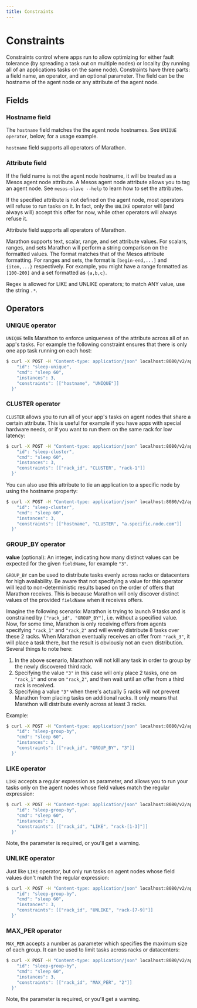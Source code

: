 ```yaml
---
title: Constraints
---
```


# Constraints

Constraints control where apps run to allow optimizing for either fault tolerance (by spreading a task out on multiple nodes) or locality (by running all of an applications tasks on the same node). Constraints have three parts: a field name, an operator, and an optional parameter. The field can be the hostname of the agent node or any attribute of the agent node.

## Fields

### Hostname field

The `hostname` field matches the the agent node hostnames. See `UNIQUE operator`, below, for a usage example.

`hostname` field supports all operators of Marathon.

### Attribute field

If the field name is not the agent node hostname, it will be treated as a Mesos agent node attribute. A Mesos agent node attribute allows you to tag an agent node. See `mesos-slave --help` to learn how to set the attributes.

If the specified attribute is not defined on the agent node, most operators will refuse to run tasks on it. In fact, only the `UNLIKE` operator will (and always will) accept this offer for now, while other operators will always refuse it.

Attribute field supports all operators of Marathon.

Marathon supports text, scalar, range, and set attribute values. For scalars, ranges, and sets Marathon will perform a string comparison on the formatted values. The format matches that of the Mesos attribute formatting. For ranges and sets, the format is `[begin-end,...]` and `{item,...}` respectively. For example, you might have a range formatted as `[100-200]` and a set formatted as `{a,b,c}`.

Regex is allowed for LIKE and UNLIKE operators; to match ANY value, use the string `.*`.

## Operators

### UNIQUE operator

`UNIQUE` tells Marathon to enforce uniqueness of the attribute across all of an app's tasks. For example the following constraint ensures that there is only one app task running on each host:

``` bash
$ curl -X POST -H "Content-type: application/json" localhost:8080/v2/apps -d '{
    "id": "sleep-unique",
    "cmd": "sleep 60",
    "instances": 3,
    "constraints": [["hostname", "UNIQUE"]]
  }'
```

### CLUSTER operator

`CLUSTER` allows you to run all of your app's tasks on agent nodes that share a certain attribute. This is useful for example if you have apps with special hardware needs, or if you want to run them on the same rack for low latency:

``` bash
$ curl -X POST -H "Content-type: application/json" localhost:8080/v2/apps -d '{
    "id": "sleep-cluster",
    "cmd": "sleep 60",
    "instances": 3,
    "constraints": [["rack_id", "CLUSTER", "rack-1"]]
  }'
```

You can also use this attribute to tie an application to a specific node by using the hostname property:

``` bash
$ curl -X POST -H "Content-type: application/json" localhost:8080/v2/apps -d '{
    "id": "sleep-cluster",
    "cmd": "sleep 60",
    "instances": 3,
    "constraints": [["hostname", "CLUSTER", "a.specific.node.com"]]
  }'
```

### GROUP_BY operator
**value** (optional): An integer, indicating how many distinct values can be expected for the given `fieldName`, for example `"3"`.

`GROUP_BY` can be used to distribute tasks evenly across racks or datacenters for high availability. Be aware that not specifying a value for this operator will lead to non-deterministic results based on the order of offers that Marathon receives. This is because Marathon will only discover distinct values of the provided `fieldName` when it receives offers.

Imagine the following scenario: Marathon is trying to launch 9 tasks and is constrained by `["rack_id", "GROUP_BY"]`, i.e. without a specified value. Now, for some time, Marathon is only receiving offers from agents specifying `"rack_1"` and `"rack_2"` and will evenly distribute 8 tasks over these 2 racks. When Marathon eventually receives an offer from `"rack_3"`, it will place a task there, but the result is obviously not an even distribution. Several things to note here:

1. In the above scenario, Marathon will not kill any task in order to group by the newly discovered third rack.
2. Specifying the value `"3"` in this case will only place 2 tasks, one on `"rack_1"` and one on `"rack_2"`, and then wait until an offer from a third rack is received.
3. Specifying a value `"3"` when there's actually 5 racks will not prevent Marathon from placing tasks on additional racks. It only means that Marathon will distribute evenly across at least 3 racks.

Example:
``` bash
$ curl -X POST -H "Content-type: application/json" localhost:8080/v2/apps -d '{
    "id": "sleep-group-by",
    "cmd": "sleep 60",
    "instances": 3,
    "constraints": [["rack_id", "GROUP_BY", "3"]]
  }'
```

### LIKE operator

`LIKE` accepts a regular expression as parameter, and allows you to run your tasks only on the agent nodes whose field values match the regular expression:

``` bash
$ curl -X POST -H "Content-type: application/json" localhost:8080/v2/apps -d '{
    "id": "sleep-group-by",
    "cmd": "sleep 60",
    "instances": 3,
    "constraints": [["rack_id", "LIKE", "rack-[1-3]"]]
  }'
```

Note, the parameter is required, or you'll get a warning.

### UNLIKE operator

Just like `LIKE` operator, but only run tasks on agent nodes whose field values don't match the regular expression:

``` bash
$ curl -X POST -H "Content-type: application/json" localhost:8080/v2/apps -d '{
    "id": "sleep-group-by",
    "cmd": "sleep 60",
    "instances": 3,
    "constraints": [["rack_id", "UNLIKE", "rack-[7-9]"]]
  }'
```

### MAX_PER operator

`MAX_PER` accepts a number as parameter which specifies the maximum size of each group.
 It can be used to limit tasks across racks or datacenters:

``` bash
$ curl -X POST -H "Content-type: application/json" localhost:8080/v2/apps -d '{
    "id": "sleep-group-by",
    "cmd": "sleep 60",
    "instances": 3,
    "constraints": [["rack_id", "MAX_PER", "2"]]
  }'
```

Note, the parameter is required, or you'll get a warning.